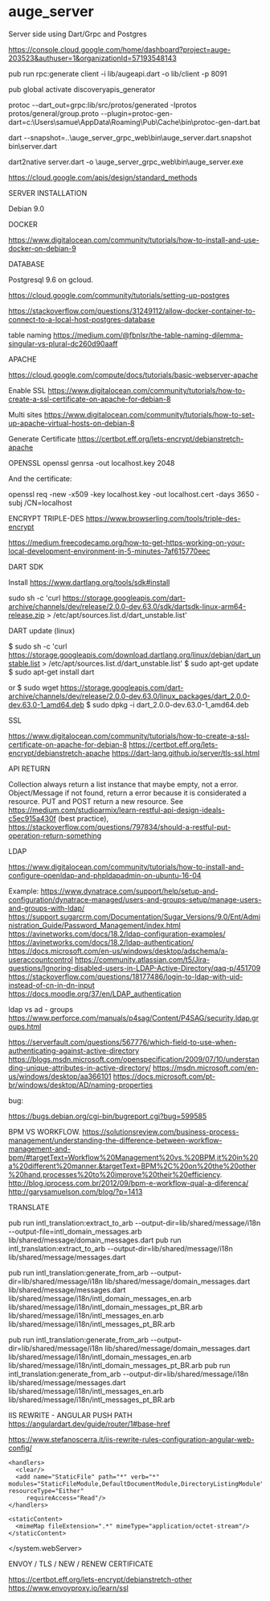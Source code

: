 # auge_server

Server side using Dart/Grpc and Postgres

https://console.cloud.google.com/home/dashboard?project=auge-203523&authuser=1&organizationId=57193548143

pub run rpc:generate client -i lib/augeapi.dart -o lib/client -p 8091

pub global activate discoveryapis_generator

protoc --dart_out=grpc:lib/src/protos/generated -Iprotos protos/general/group.proto --plugin=protoc-gen-dart=c:\Users\samue\AppData\Roaming\Pub\Cache\bin\protoc-gen-dart.bat

dart --snapshot=..\auge_server_grpc_web\bin\auge_server.dart.snapshot bin\server.dart

dart2native server.dart -o \auge_server_grpc_web\bin\auge_server.exe

https://cloud.google.com/apis/design/standard_methods

SERVER INSTALLATION

Debian 9.0

DOCKER

https://www.digitalocean.com/community/tutorials/how-to-install-and-use-docker-on-debian-9


DATABASE

Postgresql 9.6 on gcloud.

https://cloud.google.com/community/tutorials/setting-up-postgres


https://stackoverflow.com/questions/31249112/allow-docker-container-to-connect-to-a-local-host-postgres-database

table naming
https://medium.com/@fbnlsr/the-table-naming-dilemma-singular-vs-plural-dc260d90aaff


APACHE

https://cloud.google.com/compute/docs/tutorials/basic-webserver-apache

Enable SSL
https://www.digitalocean.com/community/tutorials/how-to-create-a-ssl-certificate-on-apache-for-debian-8

Multi sites
https://www.digitalocean.com/community/tutorials/how-to-set-up-apache-virtual-hosts-on-debian-8

Generate Certificate
https://certbot.eff.org/lets-encrypt/debianstretch-apache


OPENSSL
openssl genrsa -out localhost.key 2048

And the certificate:

openssl req -new -x509 -key localhost.key -out localhost.cert -days 3650 -subj /CN=localhost


ENCRYPT TRIPLE-DES
https://www.browserling.com/tools/triple-des-encrypt

https://medium.freecodecamp.org/how-to-get-https-working-on-your-local-development-environment-in-5-minutes-7af615770eec

DART SDK

Install
https://www.dartlang.org/tools/sdk#install

sudo sh -c 'curl https://storage.googleapis.com/dart-archive/channels/dev/release/2.0.0-dev.63.0/sdk/dartsdk-linux-arm64-release.zip > /etc/apt/sources.list.d/dart_unstable.list'

DART update (linux)

$ sudo sh -c 'curl https://storage.googleapis.com/download.dartlang.org/linux/debian/dart_unstable.list > /etc/apt/sources.list.d/dart_unstable.list'
$ sudo apt-get update
$ sudo apt-get install dart

or
$ sudo wget https://storage.googleapis.com/dart-archive/channels/dev/release/2.0.0-dev.63.0/linux_packages/dart_2.0.0-dev.63.0-1_amd64.deb
$ sudo dpkg -i dart_2.0.0-dev.63.0-1_amd64.deb

SSL

https://www.digitalocean.com/community/tutorials/how-to-create-a-ssl-certificate-on-apache-for-debian-8
https://certbot.eff.org/lets-encrypt/debianstretch-apache
https://dart-lang.github.io/server/tls-ssl.html

API RETURN

Collection always return a list instance that maybe empty, not a error.
Object/Message if not found, return a error because it is considerated a resource.
PUT and POST return a new resource. See https://medium.com/studioarmix/learn-restful-api-design-ideals-c5ec915a430f (best practice), https://stackoverflow.com/questions/797834/should-a-restful-put-operation-return-something

LDAP

https://www.digitalocean.com/community/tutorials/how-to-install-and-configure-openldap-and-phpldapadmin-on-ubuntu-16-04

Example:
https://www.dynatrace.com/support/help/setup-and-configuration/dynatrace-managed/users-and-groups-setup/manage-users-and-groups-with-ldap/
https://support.sugarcrm.com/Documentation/Sugar_Versions/9.0/Ent/Administration_Guide/Password_Management/index.html
https://avinetworks.com/docs/18.2/ldap-configuration-examples/
https://avinetworks.com/docs/18.2/ldap-authentication/
https://docs.microsoft.com/en-us/windows/desktop/adschema/a-useraccountcontrol
https://community.atlassian.com/t5/Jira-questions/Ignoring-disabled-users-in-LDAP-Active-Directory/qaq-p/451709
https://stackoverflow.com/questions/18177486/login-to-ldap-with-uid-instead-of-cn-in-dn-input
https://docs.moodle.org/37/en/LDAP_authentication

ldap vs ad - groups
https://www.perforce.com/manuals/p4sag/Content/P4SAG/security.ldap.groups.html

https://serverfault.com/questions/567776/which-field-to-use-when-authenticating-against-active-directory
https://blogs.msdn.microsoft.com/openspecification/2009/07/10/understanding-unique-attributes-in-active-directory/
https://msdn.microsoft.com/en-us/windows/desktop/aa366101
https://docs.microsoft.com/pt-br/windows/desktop/AD/naming-properties

bug:

https://bugs.debian.org/cgi-bin/bugreport.cgi?bug=599585


BPM VS WORKFLOW.
https://solutionsreview.com/business-process-management/understanding-the-difference-between-workflow-management-and-bpm/#targetText=Workflow%20Management%20vs.%20BPM,it%20in%20a%20different%20manner.&targetText=BPM%2C%20on%20the%20other%20hand,processes%20to%20improve%20their%20efficiency.
http://blog.iprocess.com.br/2012/09/bpm-e-workflow-qual-a-diferenca/
http://garysamuelson.com/blog/?p=1413


TRANSLATE

pub run intl_translation:extract_to_arb --output-dir=lib/shared/message/i18n --output-file=intl_domain_messages.arb lib/shared/message/domain_messages.dart
pub run intl_translation:extract_to_arb --output-dir=lib/shared/message/i18n lib/shared/message/messages.dart

pub run intl_translation:generate_from_arb --output-dir=lib/shared/message/i18n lib/shared/message/domain_messages.dart lib/shared/message/messages.dart lib/shared/message/i18n/intl_domain_messages_en.arb lib/shared/message/i18n/intl_domain_messages_pt_BR.arb  lib/shared/message/i18n/intl_messages_en.arb lib/shared/message/i18n/intl_messages_pt_BR.arb


pub run intl_translation:generate_from_arb --output-dir=lib/shared/message/i18n lib/shared/message/domain_messages.dart lib/shared/message/i18n/intl_domain_messages_en.arb lib/shared/message/i18n/intl_domain_messages_pt_BR.arb
pub run intl_translation:generate_from_arb --output-dir=lib/shared/message/i18n lib/shared/message/messages.dart lib/shared/message/i18n/intl_messages_en.arb lib/shared/message/i18n/intl_messages_pt_BR.arb


IIS REWRITE - ANGULAR PUSH PATH
https://angulardart.dev/guide/router/1#base-href

https://www.stefanoscerra.it/iis-rewrite-rules-configuration-angular-web-config/

<?xml version="1.0" encoding="utf-8"?>

<configuration>
  <system.web>
  </system.web>
  <system.webServer>
    <rewrite>
      <rules>
        <rule name="SpaRewriteRule" stopProcessing="true">
          <match url=".*"/>
          <conditions logicalGrouping="MatchAll">
            <add input="{REQUEST_FILENAME}" matchType="IsFile" negate="true"/>
            <add input="{REQUEST_FILENAME}" matchType="IsDirectory" negate="true"/>
            <add input="{REQUEST_URI}" pattern="^/(api)" negate="true"/>
          </conditions>
          <action type="Rewrite" url="/index.html"/>
        </rule>
        <rule name="ApiProxyRule" stopProcessing="true">
          <match url="api/(.*)"/>
          <action type="Rewrite" url="http://api.angularapp.com/api/{R:1}"/>
        </rule>
      </rules>
    </rewrite>

    <handlers>
      <clear/>
      <add name="StaticFile" path="*" verb="*" modules="StaticFileModule,DefaultDocumentModule,DirectoryListingModule" resourceType="Either"
         requireAccess="Read"/>
    </handlers>

    <staticContent>
      <mimeMap fileExtension=".*" mimeType="application/octet-stream"/>
    </staticContent>
  </system.webServer>
</configuration>

ENVOY / TLS / NEW / RENEW CERTIFICATE

https://certbot.eff.org/lets-encrypt/debianstretch-other
https://www.envoyproxy.io/learn/ssl

